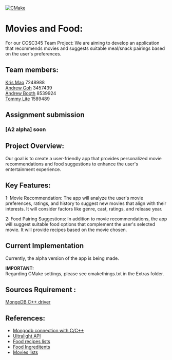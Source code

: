 [![CMake](https://github.com/andre2410/COSC345/actions/workflows/cmake.yml/badge.svg)](https://github.com/andre2410/COSC345/actions/workflows/cmake.yml)

# Movies and Food:
For our COSC345 Team Project: We are aiming to develop an application that recommends movies and suggests suitable meal/snack pairings based on the user's preferences.

## Team members: 
[Kris Mao](https://github.com/vicmon810) 7248988 <br>
[Andrew Goh](https://github.com/andre2410) 3457439 <br>
[Andrew Booth](https://github.com/boo13103) 8539924 <br>
[Tommy Lite](https://github.com/tlite4) 1589489 <br>

## Assignment submission
### [A2 alpha] soon

## Project Overview:
Our goal is to create a user-friendly app that provides personalized movie recommendations and food suggestions to enhance the user's entertainment experience.

## Key Features:
1: Movie Recommendation: The app will analyze the user's movie preferences, ratings, and history to suggest new movies that align with their interests. It will consider factors like genre, cast, ratings, and release year.

2: Food Pairing Suggestions: In addition to movie recommendations, the app will suggest suitable food options that complement the user's selected movie. It will provide recipes based on the movie chosen.

## Current Implementation
Currently, the alpha version of the app is being made.

**IMPORTANT:**<br>
Regarding CMake settings, please see cmakethings.txt in the Extras folder.

## Sources Rquirement : 
[MongoDB C++ driver](https://mongocxx.org/mongocxx-v3/installation/)

## References:
* [Mongodb connection with C/C++](https://www.mongodb.com/docs/drivers/cxx/)
* [Ultralight API](https://ultralig.ht/)
* [Food recipes lists](https://www.kaggle.com/datasets/paultimothymooney/recipenlg/code?resource=download)
* [Food Ingreditents](https://www.kaggle.com/datasets/pes12017000148/food-ingredients-and-recipe-dataset-with-images)
* [Movies lists](https://www.kaggle.com/datasets/rounakbanik/the-movies-dataset)

